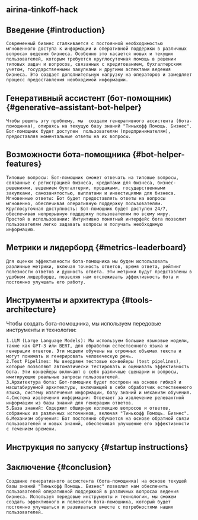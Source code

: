 
airina-tinkoff-hack
-----
Введение {#introduction}
-----

    Современный бизнес сталкивается с постоянной необходимостью мгновенного доступа к информации и оперативной поддержки в различных вопросах ведения бизнеса. Особенно это касается новых и текущих пользователей, которым требуется круглосуточная помощь в решении типовых задач и вопросов, связанных с кредитованием, бухгалтерским учетом, государственными закупками и другими аспектами ведения бизнеса. Это создает дополнительную нагрузку на операторов и замедляет процесс предоставления необходимой информации.

Генеративный ассистент (бот-помощник) {#generative-assistant-bot-helper}
-----
    Чтобы решить эту проблему, мы  создали генеративного ассистента (бота-помощника), опираясь на текущую базу знаний "Тинькофф Помощь. Бизнес". Бот-помощник будет доступен  пользователям (предпринимателям), предоставляя моментальные ответы на их вопросы.

Возможности бота-помощника {#bot-helper-features}
-----
    Типовые вопросы: Бот-помощник сможет отвечать на типовые вопросы, связанные с регистрацией бизнеса, кредитами для бизнеса, бизнес-решениями, ведением бухгалтерии, продажами, государственными закупками, самозанятостью, выплатами и инвестициями для бизнеса.
    Мгновенные ответы: Бот будет предоставлять ответы на вопросы мгновенно, обеспечивая оперативную поддержку пользователям.
    Круглосуточная доступность: Бот-помощник будет доступен 24/7, обеспечивая непрерывную поддержку пользователям по всему миру.
    Простой в использовании: Интуитивно понятный интерфейс бота позволит пользователям легко задавать вопросы и получать необходимую информацию.


Метрики и лидерборд {#metrics-leaderboard}
-----
    Для оценки эффективности бота-помощника мы будем использовать различные метрики, включая точность ответов, время ответа, рейтинг полезности ответов и душность ответа. Эти метрики будут представлены в удобном лидерборде, позволяя нам отслеживать эффективность бота и постоянно улучшать его работу.

Инструменты и архитектура {#tools-architecture}
-----
Чтобы создать бота-помощника, мы используем передовые инструменты и технологии:

    1.LLM (Large Language Models): Мы используем большие языковые модели, такие как GPT-3 или BERT, для обработки естественного языка и генерации ответов. Эти модели обучены на огромных объемах текста и могут понимать и генерировать человеческую речь.
    2.Test Pipelines: Мы внедряем тестовые конвейеры (test pipelines), которые позволяют автоматически тестировать и оценивать эффективность бота. Эти конвейеры включают в себя различные сценарии и вопросы, имитирующие реальные запросы пользователей.
    3.Архитектура бота: Бот-помощник будет построен на основе гибкой и масштабируемой архитектуры, включающей в себя обработчик естественного языка, систему извлечения информации, базу знаний и механизм обучения.
    4.Система извлечения информации: Отвечает за извлечение релевантной информации из базы знаний для генерации ответов.
    5.База знаний: Содержит обширную коллекцию вопросов и ответов, собранных из различных источников, включая "Тинькофф Помощь. Бизнес".
    6.Механизм обучения: Бот постоянно обучается на основе обратной связи пользователей и новых знаний, обеспечивая улучшение его эффективности с течением времени.



Инструкция по запуску {#startup instructions}
-----

Заключение {#conclusion}
-----
    Создание генеративного ассистента (бота-помощника) на основе текущей базы знаний "Тинькофф Помощь. Бизнес" позволит нам обеспечить  пользователей оперативной поддержкой в различных вопросах ведения бизнеса. Используя передовые инструменты и технологии, мы сможем создать эффективного и полезного бота-помощника, который будет постоянно улучшаться и развиваться вместе с потребностями наших пользователей.